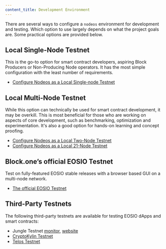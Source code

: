 ```yaml
---
content_title: Development Environment
---
```


There are several ways to configure a `nodeos` environment for development and testing. Which option to use largely depends on what the project goals are. Some practical options are provided below.

## Local Single-Node Testnet

This is the go-to option for smart contract developers, aspiring Block Producers or Non-Producing Node operators. It has the most simple configuration with the least number of requirements.

* [Configure Nodeos as a Local Single-node Testnet](00_local-single-node-testnet.md) 

## Local Multi-Node Testnet

While this option can technically be used for smart contract development, it may be overkill. This is most beneficial for those who are working on aspects of core development, such as benchmarking, optimization and experimentation. It's also a good option for hands-on learning and concept proofing.

* [Configure Nodeos as a Local Two-Node Testnet](01_local-multi-node-testnet.md)
* [Configure Nodeos as a Local 21-Node Testnet](https://github.com/EOSIO/eos/blob/master/tutorials/bios-boot-tutorial/README.md)

## Block.one’s official EOSIO Testnet

Test on fully-featured EOSIO stable releases with a browser based GUI on a multi-node network.

* [The official EOSIO Testnet](https://testnet.eos.io/)

## Third-Party Testnets

The following third-party testnets are available for testing EOSIO dApps and smart contracts:

* Jungle Testnet [monitor](https://monitor.jungletestnet.io/), [website](https://jungletestnet.io/)
* [CryptoKylin Testnet](https://www.cryptokylin.io/)
* [Telos Testnet](https://mon-test.telosfoundation.io/)
